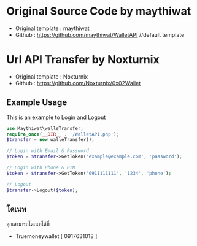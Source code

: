 # Original Source Code by maythiwat
- Original template : maythiwat
- Github : https://github.com/maythiwat/WalletAPI //default template

# Url API Transfer by Noxturnix
- Original template : Noxturnix
- Github : https://github.com/Noxturnix/0x02Wallet

## Example Usage
This is an example to Login and Logout
```php
use Maythiwat\walleTransfer;
require_once(__DIR__ . '/WalletAPI.php');
$transfer = new walleTransfer();

// Login with Email & Password
$token = $transfer->GetToken('example@example.com', 'password');

// Login with Phone & PIN
$token = $transfer->GetToken('0911111111', '1234', 'phone');

// Logout
$transfer->Logout($token);
```

## โดเนท
คุณสามารถโดเนทได้ที่ 
- Truemoneywallet [ 0917631018 ]
